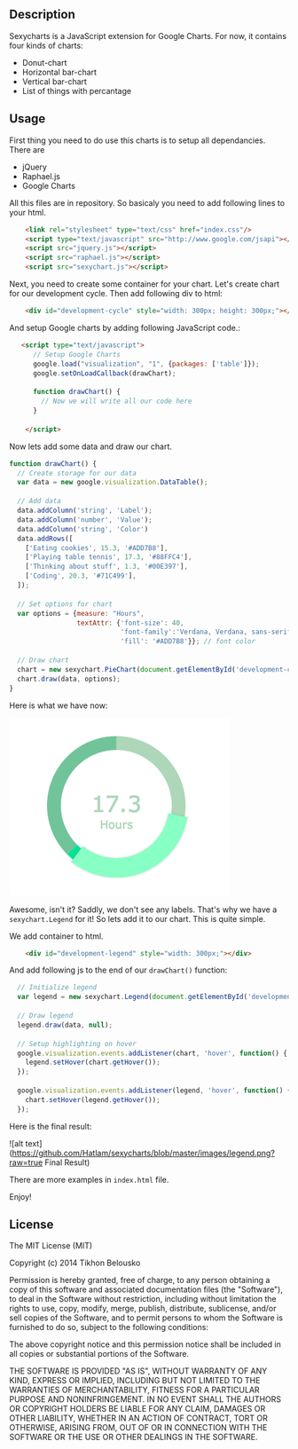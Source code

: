 ## Description

Sexycharts is a JavaScript extension for Google Charts. For now, it contains four kinds of charts:

- Donut-chart
- Horizontal bar-chart
- Vertical bar-chart
- List of things with percantage

## Usage
First thing you need to do use this charts is to setup all dependancies. There are
- jQuery
- Raphael.js
- Google Charts

All this files are in repository. So basicaly you need to add following lines to your html.
```html
	<link rel="stylesheet" type="text/css" href="index.css"/>
    <script type="text/javascript" src="http://www.google.com/jsapi"></script>
    <script src="jquery.js"></script>
    <script src="raphael.js"></script>
    <script src="sexychart.js"></script>
```
Next, you need to create some container for your chart. Let's create chart for our development cycle. Then add following div to html:
```html
	<div id="development-cycle" style="width: 300px; height: 300px;"></div>
```
And setup Google charts by adding following JavaScript code.:
```html
   <script type="text/javascript">
      // Setup Google Charts
      google.load("visualization", "1", {packages: ['table']});
      google.setOnLoadCallback(drawChart);

      function drawChart() {
		// Now we will write all our code here
      }

    </script>
```
Now lets add some data and draw our chart.
```javascript
function drawChart() {
  // Create storage for our data
  var data = new google.visualization.DataTable();

  // Add data
  data.addColumn('string', 'Label');
  data.addColumn('number', 'Value');
  data.addColumn('string', 'Color')
  data.addRows([
    ['Eating cookies', 15.3, '#ADD7B8'],
    ['Playing table tennis', 17.3, '#88FFC4'],
    ['Thinking about stuff', 1.3, '#00E397'],
    ['Coding', 20.3, '#71C499'],
  ]);

  // Set options for chart
  var options = {measure: "Hours",
                 textAttr: {'font-size': 40,
                            'font-family':'Verdana, Verdana, sans-serif',
                            'fill': '#ADD7B8'}}; // font color

  // Draw chart
  chart = new sexychart.PieChart(document.getElementById('development-cycle'));
  chart.draw(data, options);
}
```

Here is what we have now:

![alt text](https://github.com/Hatlam/sexycharts/blob/master/images/chart.png?raw=true "Development Cycle")

Awesome, isn't it? Saddly, we don't see any labels. That's why we have a `sexychart.Legend` for it!
So lets add it to our chart. This is quite simple.

We add container to html.
```html
	<div id="development-legend" style="width: 300px;"></div>
```
And add following js to the end of our `drawChart()` function:
```javascript
  // Initialize legend
  var legend = new sexychart.Legend(document.getElementById('development-legend'));

  // Draw legend
  legend.draw(data, null);

  // Setup highlighting on hover
  google.visualization.events.addListener(chart, 'hover', function() {
    legend.setHover(chart.getHover());
  });

  google.visualization.events.addListener(legend, 'hover', function() {
    chart.setHover(legend.getHover());
  });
```
Here is the final result:

![alt text](https://github.com/Hatlam/sexycharts/blob/master/images/legend.png?raw=true Final Result)

There are more examples in `index.html` file.

Enjoy!

## License
The MIT License (MIT)

Copyright (c) 2014 Tikhon Belousko

Permission is hereby granted, free of charge, to any person obtaining a copy
of this software and associated documentation files (the "Software"), to deal
in the Software without restriction, including without limitation the rights
to use, copy, modify, merge, publish, distribute, sublicense, and/or sell
copies of the Software, and to permit persons to whom the Software is
furnished to do so, subject to the following conditions:

The above copyright notice and this permission notice shall be included in all
copies or substantial portions of the Software.

THE SOFTWARE IS PROVIDED "AS IS", WITHOUT WARRANTY OF ANY KIND, EXPRESS OR
IMPLIED, INCLUDING BUT NOT LIMITED TO THE WARRANTIES OF MERCHANTABILITY,
FITNESS FOR A PARTICULAR PURPOSE AND NONINFRINGEMENT. IN NO EVENT SHALL THE
AUTHORS OR COPYRIGHT HOLDERS BE LIABLE FOR ANY CLAIM, DAMAGES OR OTHER
LIABILITY, WHETHER IN AN ACTION OF CONTRACT, TORT OR OTHERWISE, ARISING FROM,
OUT OF OR IN CONNECTION WITH THE SOFTWARE OR THE USE OR OTHER DEALINGS IN THE
SOFTWARE.







